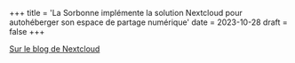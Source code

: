 +++
title = 'La Sorbonne implémente la solution Nextcloud pour autohéberger son espace de partage numérique'
date = 2023-10-28
draft = false
+++


[Sur le blog de Nextcloud](https://nextcloud.com/blog/sorbonne-university-implements-on-premise-solution-with-nextcloud/)
